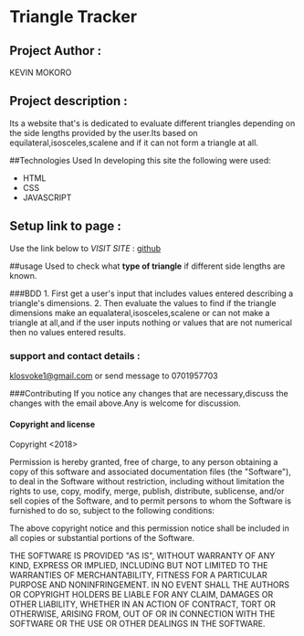 # Triangle Tracker

## Project Author :

KEVIN MOKORO

## Project description :

 Its a website that's is dedicated to evaluate different triangles depending on the side lengths provided by the user.Its based on equilateral,isosceles,scalene and if it can not form a triangle at all.

\##Technologies Used
In developing this site the following were used:

-   HTML
-   CSS
-   JAVASCRIPT

## Setup link to page :

Use the link below to _VISIT SITE_ : [github](https://kevinmokoro.github.io/Triangle-tracker/.)

\##usage
Used to check what **type of triangle** if different side lengths are known.

\###BDD
1\. First get a user's input that includes values entered describing a triangle's dimensions.
2\. Then evaluate the values to find if the triangle dimensions make an equalateral,isosceles,scalene or can not make a triangle at all,and if the user inputs nothing or values that are not numerical then no values entered results.

### support and contact details :

klosvoke1@gmail.com or send message to 0701957703

\###Contributing
If you notice any changes that are necessary,discuss the changes with the email above.Any  is welcome for discussion.

#### Copyright and license

Copyright &lt;2018> <KEVIN MOKORO>

Permission is hereby granted, free of charge, to any person obtaining a copy of this software and associated documentation files (the "Software"), to deal in the Software without restriction, including without limitation the rights to use, copy, modify, merge, publish, distribute, sublicense, and/or sell copies of the Software, and to permit persons to whom the Software is furnished to do so, subject to the following conditions:

The above copyright notice and this permission notice shall be included in all copies or substantial portions of the Software.

THE SOFTWARE IS PROVIDED "AS IS", WITHOUT WARRANTY OF ANY KIND, EXPRESS OR IMPLIED, INCLUDING BUT NOT LIMITED TO THE WARRANTIES OF MERCHANTABILITY, FITNESS FOR A PARTICULAR PURPOSE AND NONINFRINGEMENT. IN NO EVENT SHALL THE AUTHORS OR COPYRIGHT HOLDERS BE LIABLE FOR ANY CLAIM, DAMAGES OR OTHER LIABILITY, WHETHER IN AN ACTION OF CONTRACT, TORT OR OTHERWISE, ARISING FROM, OUT OF OR IN CONNECTION WITH THE SOFTWARE OR THE USE OR OTHER DEALINGS IN THE SOFTWARE.

